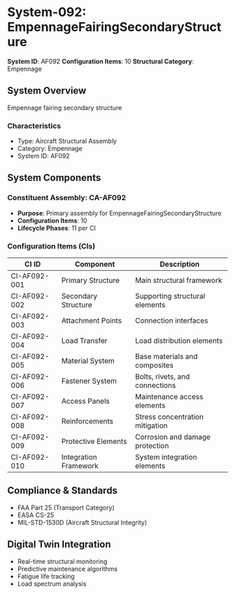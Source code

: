 # System-092: EmpennageFairingSecondaryStructure

**System ID**: AF092
**Configuration Items**: 10
**Structural Category**: Empennage

## System Overview

Empennage fairing secondary structure

### Characteristics
- Type: Aircraft Structural Assembly
- Category: Empennage
- System ID: AF092

## System Components

### Constituent Assembly: CA-AF092
- **Purpose**: Primary assembly for EmpennageFairingSecondaryStructure
- **Configuration Items**: 10
- **Lifecycle Phases**: 11 per CI

### Configuration Items (CIs)

| CI ID | Component | Description |
|-------|-----------|-------------|
| CI-AF092-001 | Primary Structure | Main structural framework |
| CI-AF092-002 | Secondary Structure | Supporting structural elements |
| CI-AF092-003 | Attachment Points | Connection interfaces |
| CI-AF092-004 | Load Transfer | Load distribution elements |
| CI-AF092-005 | Material System | Base materials and composites |
| CI-AF092-006 | Fastener System | Bolts, rivets, and connections |
| CI-AF092-007 | Access Panels | Maintenance access elements |
| CI-AF092-008 | Reinforcements | Stress concentration mitigation |
| CI-AF092-009 | Protective Elements | Corrosion and damage protection |
| CI-AF092-010 | Integration Framework | System integration elements |

## Compliance & Standards
- FAA Part 25 (Transport Category)
- EASA CS-25
- MIL-STD-1530D (Aircraft Structural Integrity)

## Digital Twin Integration
- Real-time structural monitoring
- Predictive maintenance algorithms
- Fatigue life tracking
- Load spectrum analysis
